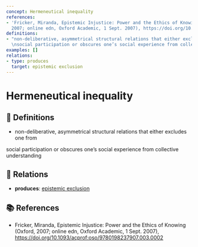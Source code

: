 ```yaml
---
concept: Hermeneutical inequality
references:
- 'Fricker, Miranda, Epistemic Injustice: Power and the Ethics of Knowing (Oxford,
  2007; online edn, Oxford Academic, 1 Sept. 2007), https://doi.org/10.1093/acprof:oso/9780198237907.003.0002'
definitions:
- "non-deliberative, asymmetrical structural relations that either excludes one from\r\
  \nsocial participation or obscures one’s social experience from collective understanding"
examples: []
relations:
- type: produces
  target: epistemic exclusion
---
```


# Hermeneutical inequality

## 📖 Definitions

- non-deliberative, asymmetrical structural relations that either excludes one from
social participation or obscures one’s social experience from collective understanding

## 🔗 Relations

- **produces**: [epistemic exclusion](./epistemic-exclusion.md)

## 📚 References

- Fricker, Miranda, Epistemic Injustice: Power and the Ethics of Knowing (Oxford, 2007; online edn, Oxford Academic, 1 Sept. 2007), https://doi.org/10.1093/acprof:oso/9780198237907.003.0002
